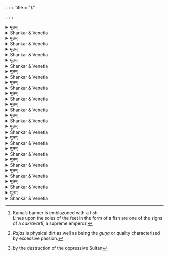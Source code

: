 +++
title = "३"

+++
<details><summary>मूलम्</summary>

ततो यथावत्कृतचौलसंस्क्रियो  
नरेन्द्रसूनुः स्वत एव लब्धवान् ।  
कलासु शश्वत् सकलासु कौशलं  
गुरूपदेशस्त्वपदेशतामगात् ॥ 
</details>

<details><summary>Shankar & Venetia</summary>

In due course,  
once he had undergone  
the *caula* ceremony  
as he ought,  
His Majesty Kampa fast mastered all major disciplines –  
schooled by a *guru*,  
though he had no need for schooling.
1
</details>



<details><summary>मूलम्</summary>

स पञ्चबाणद्विपकेलिदीर्घिकां  
धरानुरागद्रुमपुष्पमञ्जरीम् ।  
नितम्बिनीनेत्रचकोरचन्द्रिका-  
मवापदास्कन्दितशैशवां दशाम् ॥ 
</details>

<details><summary>Shankar & Venetia</summary>

Youth suddenly succeeded childhood.  
And his youth was  
the lake where Kāma, as elephant, wallows;  
the blossom upon the tree  
that was the nation’s adoration;  
the moonlight cherished by the *cakora*-like eyes  
of heavy-hipped ladies.
2
</details>



<details><summary>मूलम्</summary>

स रूपगर्वेण निरास्थदङ्घ्रिणा  
स्मरस्य नूनं जयवैजयन्तिकाम् ।  
न चेत् कथं तस्य तलेऽतिकोमले  
सुलेखमालक्ष्यत मीनलाञ्छनम् ॥ 
</details>

<details><summary>Shankar & Venetia</summary>

Glorying in his beauty,  
he must have trampled  
upon Kāma’s triumphal banner.  
Why else did the perfectly formed lines  
upon his soles so soft  
assume the shape of a fish?[^1]
3

[^1]: Kāma’s banner is emblazoned with a fish.  
Lines upon the soles of the feet in the form of a fish are 
one of the signs of a *cakravartī*, a supreme emperor.


</details>



<details><summary>मूलम्</summary>

अधारयद्दर्शितदेहसौष्ठवां  
स राजसूनुस्तनुवृत्तमध्यताम् ।  
पराक्रमत्रासितचित्तवृत्तिभि-  
र्मृगाधिराजैरुपदीकृतामिव ॥ 
</details>

<details><summary>Shankar & Venetia</summary>

The slender circumference of his waist –  
setting off his stately physique –  
seemed to be a peace offering  
made by lions,  
kings of the jungle,  
their hearts trembling at the thought of his might.
4
</details>



<details><summary>मूलम्</summary>

विहाय मध्यं यदि लक्ष्मरेखया  
बहिः प्रसार्येत सुधांशुमण्डलम् ।  
दरोदितश्मश्रुकृतश्रियस्तदा  
तदाननेन्दोरुपमानतां व्रजेत् ॥ 
</details>

<details><summary>Shankar & Venetia</summary>

If its black mark were to slide down  
from the centre to the edge,  
then the moon might come close  
to resembling his moon-like face  
made still more endearing  
by the beard just appearing.
5
</details>



<details><summary>मूलम्</summary>

अधारयद्गर्भितरक्तसन्ध्यकं  
नृपात्मजः केशकलापमायतम् ।  
दृढानुरागच्छुरितैर्मृगीदृशा-  
मनुप्रविष्टं हृदयैरिवान्तरा ॥ 
</details>

<details><summary>Shankar & Venetia</summary>

The Prince had a majestic mane of hair  
interlaced with *raktasandhyaka* flowers –   
as if entwined within it  
were the hearts of doe-eyed ladies,  
daubed with the passion he aroused.
6
</details>



<details><summary>मूलम्</summary>

अथैनमासादितयौवनोदयं  
नरेन्द्रकन्याभिरयोजयन्नृपः ।  
घनागमः सम्भृतरत्नसम्पदं  
वरापगाभिर्निधिमम्भसामिव ॥ 
</details>

<details><summary>Shankar & Venetia</summary>

At length  
the Sovereign wedded his son,  
blooming with the blush of youth,  
to royal maidens –  
just as the coming of the clouds weds the ocean,  
resplendent with a wealth of jewels and gems,  
to great rivers.
7
</details>



<details><summary>मूलम्</summary>

अरातिवर्गोन्मथनेन विश्रुतं  
विधातुमत्यन्तविनीतमप्यमुम् ।  
कदाचिदर्थोल्लसितेन भूपतिः  
स वाङ्मयेनैवमुपादिशत् सुतम् ॥ 
</details>

<details><summary>Shankar & Venetia</summary>

The King wished his son  
to win fame by worsting all his enemies,  
and to perfect his self-mastery.  
One day he counselled him thus  
with words rich in wisdom.
8
</details>



<details><summary>मूलम्</summary>

धियः प्रकाशादुपदेशसम्भृतात्  
तमो हि तारुण्यविजृम्भितं जनाः ।  
समुज्झितुं तात भवन्ति पारिता-  
स्तदेतदाकर्णयितुं त्वमर्हसि ॥ 
</details>

<details><summary>Shankar & Venetia</summary>

‘My son,  
it is by the light of knowledge  
fuelled by friendly advice  
that people have the power to dissipate  
that blinding darkness of budding youth.  
You would do well to heed  
these words of mine.
9
</details>



<details><summary>मूलम्</summary>

मुहुःप्रसर्पन्मदमीलितेक्षणाः  
क्षणाधिरोहद्रजसो मलीमसाः ।  
गजा इव स्तम्भनिरुद्धचेतसः  
खला न गृह्णन्ति नियन्तृचोदितम् ॥ 
</details>

<details><summary>Shankar & Venetia</summary>

‘The dissolute are like rutting elephants.  
Both are blind,  
one with a pompous pride,  
the other with streams of rut that form a river.  
Forever in thrall to *rajas*[^2],  
the men are as depraved  
as the mud-splattered beasts are filthy.  
A mind deadened by overindulgence  
frustrates the libertine;  
a taming post the elephant.  
Neither gives ear to their master.
10

[^2]: *Rajas* is physical dirt as well as being the *guṇa* or quality characterised by excessive passion.


</details>



<details><summary>मूलम्</summary>

सहस्रशस्तुङ्गतुरङ्गवीचयो  
मदद्विपद्वीपविशेषितान्तराः ।  
भवन्तमुग्रायुधनक्रराजयो  
भजन्ति नित्यं बहला बलाब्धयः ॥ 
</details>


<details><summary>Shankar & Venetia</summary>

‘Battalions vast as bottomless oceans –   
high-stepping horses as white-cresting waves,  
rutting elephants as abutting islands towering high,  
rows of savage weapons for floats of predatory crocodiles –  
stand in bands of thousands  
ever at the ready for you.
11
</details>



<details><summary>मूलम्</summary>

उपेत्य तुण्डीरमखण्डितोद्यमः  
प्रमथ्य चम्पप्रमुखान् रणोन्मुखान् ।  
प्रशाधि काञ्चीमनुवर्तितप्रजः  
पतिर्निधीनामलकापुरीमिव ॥ 
</details>

<details><summary>Shankar & Venetia</summary>

‘Approach the Tuṇḍīra land  
and finish for once and for all those warriors headed by Campa  
hurling themselves headfirst into battle.  
Rule Kāñcī wisely and win the love of her inhabitants –  
just as Kubera, lord of wealth, rules Alakā.
12
</details>



<details><summary>मूलम्</summary>

अथाभिभूताखिलवन्यभूभृत-  
स्तुरुष्कभङ्गस्तव नैव दुष्करः ।  
निगीर्णशाखाशतसंवृतिः कथं  
तरुप्रकाण्डं न दहेद्दवानलः ॥ 
</details>

<details><summary>Shankar & Venetia</summary>

‘After laying waste every one of the woodland chieftains,  
you’ll crush the Sultan with ease.  
Once a fierce fire has devoured  
the countless small branches providing cover,  
how can it fail to burn down the tree itself?’
13
</details>



<details><summary>मूलम्</summary>

इतीरयित्वा विरते नरेश्वरे  
प्रवृष्टपाथोधरसाम्यधारिणि ।  
कृतप्रणामः शिरसा प्रतीष्टवान्  
गुरूपदेशं गुणिनां पुरःसरः ॥ 
</details>

<details><summary>Shankar & Venetia</summary>

As a cloud comes to a close after pouring forth its rain  
so did the King after delivering his speech.  
The Prince,  
foremost among the noble,  
prostrated before his father’s feet  
taking to heart his hallowed words.
14
</details>



<details><summary>मूलम्</summary>

अथोरगाणामधिपस्य भाविनं  
भुवो भरस्यापगमं दिनेश्वरः ।  
निवेदयिष्यन्निव गाढरंहसा  
रथेन पातालगुहामगाहत ॥ 
</details>

<details><summary>Shankar & Venetia</summary>

Then the sun –  
wishing as it were  
to tell Śeṣa, lord of serpents,  
that the load of the globe would soon be lightened[^3] –  
hurried in a flurry of flying chariot  
into the cavern of Pātāla.
15

[^3]: by the destruction of the oppressive Sultan

</details>



<details><summary>मूलम्</summary>

अथ नृपसुतः सान्ध्यं निर्माय कर्म सभां गतः  
क्षणमिव गुरोराज्ञां राज्ञां गणाय निवेद्य सः ।  
विमतविजयव्यग्रोत्साहान् विहाय गृहाय ता-  
नरमत सुखी शय्यागेहे सरोजमुखीसखः ॥ 
</details>


<details><summary>Shankar & Venetia</summary>

At length, after the prayers of the near-drawing evening,  
the Prince entered the assembly hall.  
In an instant he told the gathered leaders to heed  
his father’s orders.  
Raring to raze their rivals, he bid them head to bed,  
while he in his sleeping quarters  
relaxed with his wives so dear, full of cheer.
16
</details>

